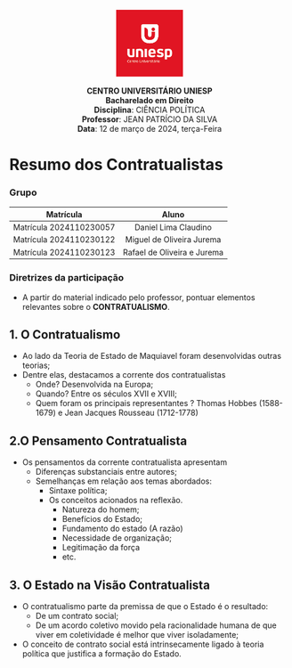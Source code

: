 <div align="center">

<p align="center"><img height="120" src="../../../figuras/LOGO_UNIESP.png"> </p>

<p align="center"><b>CENTRO UNIVERSITÁRIO UNIESP</b><br>
<b>Bacharelado em Direito</b><br>
<b>Disciplina</b>: CIÊNCIA POLÍTICA<br>
<b>Professor</b>: JEAN PATRÍCIO DA SILVA<br>
<b>Data</b>: 12 de março de 2024, terça-Feira<br>
 </p>
</div>

# Resumo dos Contratualistas

### Grupo

|Matrícula|Aluno|
|:---:|:---:|
|Matrícula 2024110230057|Daniel Lima Claudino|
|Matrícula 2024110230122|Miguel de Oliveira Jurema|
|Matrícula 2024110230123|Rafael de Oliveira e Jurema|

### Diretrizes da participação

- A partir do material indicado pelo professor, pontuar elementos relevantes sobre o **CONTRATUALISMO**.

## 1. O Contratualismo

- Ao lado da Teoria de Estado de Maquiavel foram desenvolvidas outras teorias;
- Dentre elas, destacamos a corrente dos contratualistas
  - Onde? Desenvolvida na Europa;
  - Quando? Entre os séculos XVII e XVIII;
  - Quem foram os principais representantes ? Thomas Hobbes (1588-1679) e Jean Jacques Rousseau (1712-1778)

## 2.O Pensamento Contratualista

- Os pensamentos da corrente contratualista apresentam
  - Diferenças substanciais entre autores;
  - Semelhanças em relação aos temas abordados:
    - Sintaxe política;
    - Os conceitos acionados na reflexão.
      - Natureza do homem;
      - Benefícios do Estado;
      - Fundamento do estado (A razão)
      - Necessidade de organização;
      - Legitimação da força
      - etc.

## 3. O Estado na Visão Contratualista

- O contratualismo parte da premissa de que o Estado é o resultado:
  - De um contrato social;
  - De um acordo coletivo movido pela racionalidade humana de que viver em coletividade é melhor que viver isoladamente;
- O conceito de contrato social está intrinsecamente ligado à teoria política que justifica a formação do Estado.